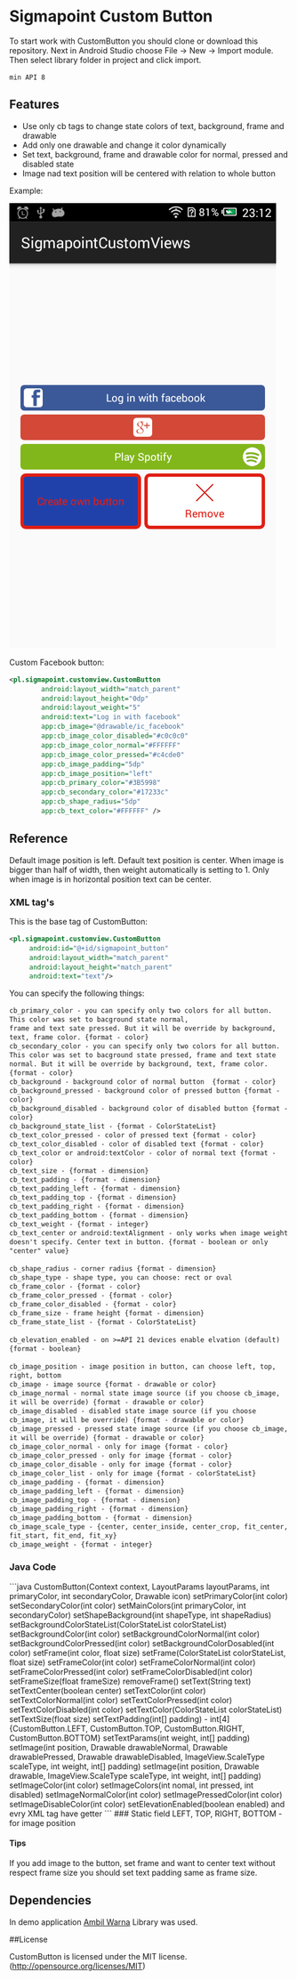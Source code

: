 # Sigmapoint Custom Button

To start work with CustomButton you should clone or download this repository.
Next in Android Studio choose File -> New -> Import module.
Then select library folder in project and click import. </p>
```
min API 8
```

## Features

* Use only cb tags to change state colors of text, background, frame and drawable
* Add only one drawable and change it color dynamically
* Set text, background, frame and drawable color for normal, pressed and disabled state
* Image nad text position will be centered with relation to whole button

Example: 

![](https://github.com/Sigmapoint/pl.sigmapoint.view.CustomButton/blob/develop/resources/screen_2.png)

Custom Facebook button:
```xml
<pl.sigmapoint.customview.CustomButton
        android:layout_width="match_parent"
        android:layout_height="0dp"
        android:layout_weight="5"
        android:text="Log in with facebook"
        app:cb_image="@drawable/ic_facebook"
        app:cb_image_color_disabled="#c0c0c0"
        app:cb_image_color_normal="#FFFFFF"
        app:cb_image_color_pressed="#c4cde0"
        app:cb_image_padding="5dp"
        app:cb_image_position="left"
        app:cb_primary_color="#3B5998"
        app:cb_secondary_color="#17233c"
        app:cb_shape_radius="5dp"
        app:cb_text_color="#FFFFFF" />
```

## Reference 
Default image position is left. Default text position is center.
When image is bigger than half of width, then weight automatically is setting to 1.
Only when image is in horizontal position text can be center. 
### XML tag's

This is the base tag of CustomButton:
```xml
<pl.sigmapoint.customview.CustomButton
     android:id="@+id/sigmapoint_button"
     android:layout_width="match_parent"
     android:layout_height="match_parent"
     android:text="text"/>
```
You can specify the following things: 
```
cb_primary_color - you can specify only two colors for all button. This color was set to bacground state normal,
frame and text sate pressed. But it will be override by background, text, frame color. {format - color}
cb_secondary_color - you can specify only two colors for all button. This color was set to bacground state pressed, frame and text state normal. But it will be override by background, text, frame color. {format - color}
cb_background - background color of normal button  {format - color}
cb_background_pressed - background color of pressed button {format - color}
cb_background_disabled - background color of disabled button {format - color}
cb_background_state_list - {format - ColorStateList}
cb_text_color_pressed - color of pressed text {format - color} 
cb_text_color_disabled - color of disabled text {format - color} 
cb_text_color or android:textColor - color of normal text {format - color}
cb_text_size - {format - dimension} 
cb_text_padding - {format - dimension} 
cb_text_padding_left - {format - dimension} 
cb_text_padding_top - {format - dimension} 
cb_text_padding_right - {format - dimension} 
cb_text_padding_bottom - {format - dimension} 
cb_text_weight - {format - integer}
cb_text_center or android:textAlignment - only works when image weight doesn't specify. Center text in button. {format - boolean or only "center" value} 

cb_shape_radius - corner radius {format - dimension}
cb_shape_type - shape type, you can choose: rect or oval 
cb_frame_color - {format - color}
cb_frame_color_pressed - {format - color}
cb_frame_color_disabled - {format - color}
cb_frame_size - frame height {format - dimension}
cb_frame_state_list - {format - ColorStateList}

cb_elevation_enabled - on >=API 21 devices enable elvation (default) {format - boolean}

cb_image_position - image position in button, can choose left, top, right, bottom 
cb_image - image source {format - drawable or color}
cb_image_normal - normal state image source (if you choose cb_image, it will be override) {format - drawable or color}
cb_image_disabled - disabled state image source (if you choose cb_image, it will be override) {format - drawable or color} 
cb_image_pressed - pressed state image source (if you choose cb_image, it will be override) {format - drawable or color} 
cb_image_color_normal - only for image {format - color}
cb_image_color_pressed - only for image {format - color}
cb_image_color_disable - only for image {format - color}
cb_image_color_list - only for image {format - colorStateList}
cb_image_padding - {format - dimension}
cb_image_padding_left - {format - dimension}
cb_image_padding_top - {format - dimension}
cb_image_padding_right - {format - dimension} 
cb_image_padding_bottom - {format - dimension}
cb_image_scale_type - {center, center_inside, center_crop, fit_center, fit_start, fit_end, fit_xy}
cb_image_weight - {format - integer}
```
<h3> Java Code </h3>
```java
CustomButton(Context context, LayoutParams layoutParams, int primaryColor, int secondaryColor, Drawable icon)
setPrimaryColor(int color)
setSecondaryColor(int color)
setMainColors(int primaryColor, int secondaryColor)
setShapeBackground(int shapeType, int shapeRadius)
setBackgroundColorStateList(ColorStateList colorStateList)
setBackgroundColor(int color)
setBackgroundColorNormal(int color)
setBackgroundColorPressed(int color)
setBackgroundColorDosabled(int color)
setFrame(int color, float size)
setFrame(ColorStateList colorStateList, float size)
setFrameColor(int color)
setFrameColorNormal(int color)
setFrameColorPressed(int color)
setFrameColorDisabled(int color)
setFrameSize(float frameSize)
removeFrame() 
setText(String text)
setTextCenter(boolean center)
setTextColor(int color)
setTextColorNormal(int color)
setTextColorPressed(int color)
setTextColorDisabled(int color)
setTextColor(ColorStateList colorStateList)
setTextSize(float size)
setTextPadding(int[] padding) - int[4]{CustomButton.LEFT, CustomButton.TOP, CustomButton.RIGHT, CustomButton.BOTTOM}
setTextParams(int weight, int[] padding)
setImage(int position, Drawable drawableNormal, Drawable drawablePressed, Drawable drawableDisabled, ImageView.ScaleType scaleType, int weight, int[] padding)
setImage(int position, Drawable drawable, ImageView.ScaleType scaleType, int weight, int[] padding)
setImageColor(int color)
setImageColors(int nomal, int pressed, int disabled)
setImageNormalColor(int color)
setImagePressedColor(int color)
setImageDisableColor(int color)
setElevationEnabled(boolean enabled) 
and evry XML tag have getter
```
### Static field
LEFT, TOP, RIGHT, BOTTOM - for image position 

#### Tips 
If you add image to the button, set frame and want to center text without respect frame size you should set text padding same as frame size.

## Dependencies
In demo application  [Ambil Warna](https://github.com/yukuku/ambilwarna) Library was used.

##License

CustomButton is licensed under the MIT license. (http://opensource.org/licenses/MIT)

